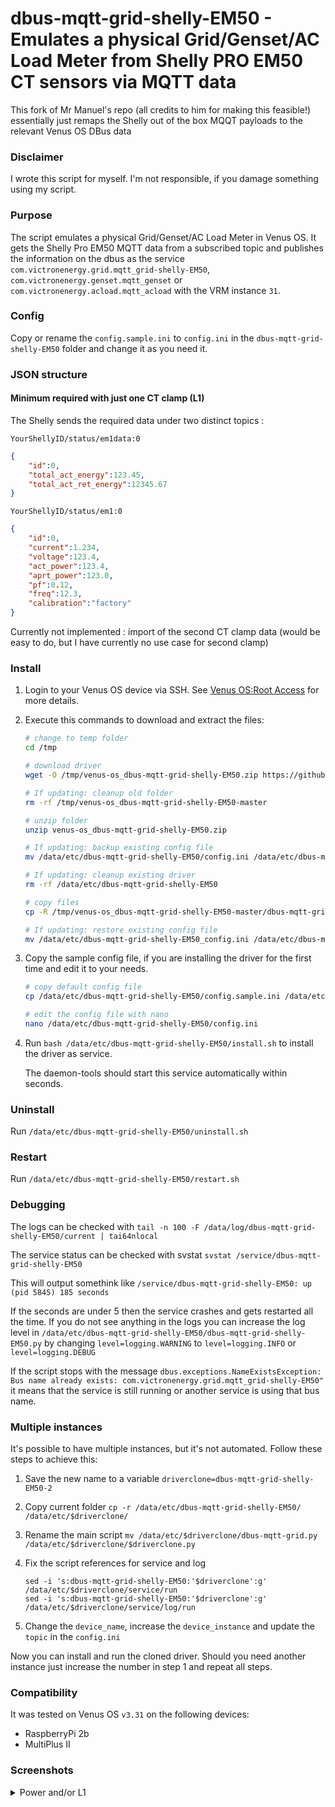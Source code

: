 # dbus-mqtt-grid-shelly-EM50 - Emulates a physical Grid/Genset/AC Load Meter from Shelly PRO EM50 CT sensors via MQTT data
This fork of Mr Manuel's repo (all credits to him for making this feasible!) essentially just remaps the Shelly out of the box MQQT payloads to the relevant Venus OS DBus data

### Disclaimer

I wrote this script for myself. I'm not responsible, if you damage something using my script.

### Purpose

The script emulates a physical Grid/Genset/AC Load Meter in Venus OS. It gets the Shelly Pro EM50 MQTT data from a subscribed topic and publishes the information on the dbus as the service `com.victronenergy.grid.mqtt_grid-shelly-EM50`, `com.victronenergy.genset.mqtt_genset` or `com.victronenergy.acload.mqtt_acload` with the VRM instance `31`.

### Config

Copy or rename the `config.sample.ini` to `config.ini` in the `dbus-mqtt-grid-shelly-EM50` folder and change it as you need it.

### JSON structure

#### Minimum required with just one CT clamp (L1)
The Shelly sends the required data under two distinct topics :

    YourShellyID/status/em1data:0
```json
{
    "id":0,
    "total_act_energy":123.45,
    "total_act_ret_energy":12345.67
}
```

    YourShellyID/status/em1:0
```json
{
    "id":0,
    "current":1.234,
    "voltage":123.4,
    "act_power":123.4,
    "aprt_power":123.0,
    "pf":0.12,
    "freq":12.3,
    "calibration":"factory"
}
```

Currently not implemented : import of the second CT clamp data (would be easy to do, but I have currently no use case for second clamp)

### Install

1. Login to your Venus OS device via SSH. See [Venus OS:Root Access](https://www.victronenergy.com/live/ccgx:root_access#root_access) for more details.

2. Execute this commands to download and extract the files:

    ```bash
    # change to temp folder
    cd /tmp

    # download driver
    wget -O /tmp/venus-os_dbus-mqtt-grid-shelly-EM50.zip https://github.com/Zaphod-dev/venus-os_dbus-mqtt-grid-shelly-EM50/archive/refs/heads/master.zip

    # If updating: cleanup old folder
    rm -rf /tmp/venus-os_dbus-mqtt-grid-shelly-EM50-master

    # unzip folder
    unzip venus-os_dbus-mqtt-grid-shelly-EM50.zip

    # If updating: backup existing config file
    mv /data/etc/dbus-mqtt-grid-shelly-EM50/config.ini /data/etc/dbus-mqtt-grid-shelly-EM50_config.ini

    # If updating: cleanup existing driver
    rm -rf /data/etc/dbus-mqtt-grid-shelly-EM50

    # copy files
    cp -R /tmp/venus-os_dbus-mqtt-grid-shelly-EM50-master/dbus-mqtt-grid-shelly-EM50/ /data/etc/

    # If updating: restore existing config file
    mv /data/etc/dbus-mqtt-grid-shelly-EM50_config.ini /data/etc/dbus-mqtt-grid-shelly-EM50/config.ini
    ```

3. Copy the sample config file, if you are installing the driver for the first time and edit it to your needs.

    ```bash
    # copy default config file
    cp /data/etc/dbus-mqtt-grid-shelly-EM50/config.sample.ini /data/etc/dbus-mqtt-grid-shelly-EM50/config.ini

    # edit the config file with nano
    nano /data/etc/dbus-mqtt-grid-shelly-EM50/config.ini
    ```

4. Run `bash /data/etc/dbus-mqtt-grid-shelly-EM50/install.sh` to install the driver as service.

   The daemon-tools should start this service automatically within seconds.

### Uninstall

Run `/data/etc/dbus-mqtt-grid-shelly-EM50/uninstall.sh`

### Restart

Run `/data/etc/dbus-mqtt-grid-shelly-EM50/restart.sh`

### Debugging

The logs can be checked with `tail -n 100 -F /data/log/dbus-mqtt-grid-shelly-EM50/current | tai64nlocal`

The service status can be checked with svstat `svstat /service/dbus-mqtt-grid-shelly-EM50`

This will output somethink like `/service/dbus-mqtt-grid-shelly-EM50: up (pid 5845) 185 seconds`

If the seconds are under 5 then the service crashes and gets restarted all the time. If you do not see anything in the logs you can increase the log level in `/data/etc/dbus-mqtt-grid-shelly-EM50/dbus-mqtt-grid-shelly-EM50.py` by changing `level=logging.WARNING` to `level=logging.INFO` or `level=logging.DEBUG`

If the script stops with the message `dbus.exceptions.NameExistsException: Bus name already exists: com.victronenergy.grid.mqtt_grid-shelly-EM50"` it means that the service is still running or another service is using that bus name.

### Multiple instances

It's possible to have multiple instances, but it's not automated. Follow these steps to achieve this:

1. Save the new name to a variable `driverclone=dbus-mqtt-grid-shelly-EM50-2`

2. Copy current folder `cp -r /data/etc/dbus-mqtt-grid-shelly-EM50/ /data/etc/$driverclone/`

3. Rename the main script `mv /data/etc/$driverclone/dbus-mqtt-grid.py /data/etc/$driverclone/$driverclone.py`

4. Fix the script references for service and log
    ```
    sed -i 's:dbus-mqtt-grid-shelly-EM50:'$driverclone':g' /data/etc/$driverclone/service/run
    sed -i 's:dbus-mqtt-grid-shelly-EM50:'$driverclone':g' /data/etc/$driverclone/service/log/run
    ```

5. Change the `device_name`, increase the `device_instance` and update the `topic` in the `config.ini`

Now you can install and run the cloned driver. Should you need another instance just increase the number in step 1 and repeat all steps.

### Compatibility

It was tested on Venus OS `v3.31` on the following devices:

* RaspberryPi 2b
* MultiPlus II

### Screenshots

<details><summary>Power and/or L1</summary>

![Grid power L1 - pages](/screenshots/grid_power_L1_pages.png)
![Grid power L1 - device list](/screenshots/grid_power_L1_device-list.png)
![Grid power L1 - device list - mqtt grid 1](/screenshots/grid_power_L1_device-list_mqtt-grid-1.png)
![Grid power L1 - device list - mqtt grid 2](/screenshots/grid_power_L1_device-list_mqtt-grid-2.png)

</details>
